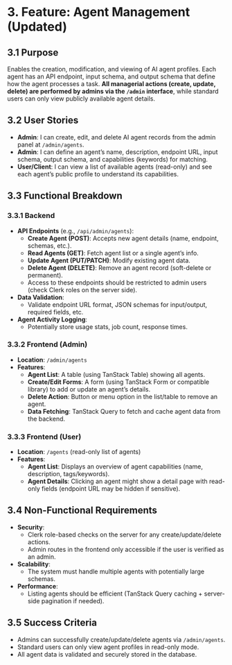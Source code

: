 # 3. Feature: Agent Management (Updated)

## 3.1 Purpose

Enables the creation, modification, and viewing of AI agent profiles. Each agent has an API endpoint, input schema, and output schema that define how the agent processes a task. **All managerial actions (create, update, delete) are performed by admins via the `/admin` interface**, while standard users can only view publicly available agent details.

## 3.2 User Stories

- **Admin**: I can create, edit, and delete AI agent records from the admin panel at `/admin/agents`.
- **Admin**: I can define an agent’s name, description, endpoint URL, input schema, output schema, and capabilities (keywords) for matching.
- **User/Client**: I can view a list of available agents (read-only) and see each agent’s public profile to understand its capabilities.

## 3.3 Functional Breakdown

### 3.3.1 Backend

- **API Endpoints** (e.g., `/api/admin/agents`):
  - **Create Agent (POST)**: Accepts new agent details (name, endpoint, schemas, etc.).
  - **Read Agents (GET)**: Fetch agent list or a single agent’s info.
  - **Update Agent (PUT/PATCH)**: Modify existing agent data.
  - **Delete Agent (DELETE)**: Remove an agent record (soft-delete or permanent).
  - Access to these endpoints should be restricted to admin users (check Clerk roles on the server side).
- **Data Validation**:
  - Validate endpoint URL format, JSON schemas for input/output, required fields, etc.
- **Agent Activity Logging**:
  - Potentially store usage stats, job count, response times.

### 3.3.2 Frontend (Admin)

- **Location**: `/admin/agents`
- **Features**:
  - **Agent List**: A table (using TanStack Table) showing all agents.
  - **Create/Edit Forms**: A form (using TanStack Form or compatible library) to add or update an agent’s details.
  - **Delete Action**: Button or menu option in the list/table to remove an agent.
  - **Data Fetching**: TanStack Query to fetch and cache agent data from the backend.

### 3.3.3 Frontend (User)

- **Location**: `/agents` (read-only list of agents)
- **Features**:
  - **Agent List**: Displays an overview of agent capabilities (name, description, tags/keywords).
  - **Agent Details**: Clicking an agent might show a detail page with read-only fields (endpoint URL may be hidden if sensitive).

## 3.4 Non-Functional Requirements

- **Security**:
  - Clerk role-based checks on the server for any create/update/delete actions.
  - Admin routes in the frontend only accessible if the user is verified as an admin.
- **Scalability**:
  - The system must handle multiple agents with potentially large schemas.
- **Performance**:
  - Listing agents should be efficient (TanStack Query caching + server-side pagination if needed).

## 3.5 Success Criteria

- Admins can successfully create/update/delete agents via `/admin/agents`.
- Standard users can only view agent profiles in read-only mode.
- All agent data is validated and securely stored in the database.
